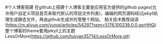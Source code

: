 #个人博客搭建
    在github上搭建个人博客主要是应用官方提供的github pages(允许用户自定义项目首页来取代默认的项目文件列表)，编辑的网页源码经过jekyll处理生成静态文件，再由github生成并托管整个网站。
     相关技术推荐阅读 (https://m.aliyun.com/yunqi/articles/54297?spm=5176.100239.0.0.gxrHHQ)
整个博客的theme套用jekyll上的主题LessOrMore(https://github.com/luoyan35714/LessOrMore.git)

